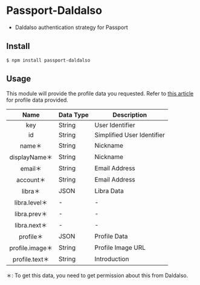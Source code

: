 # Passport-Daldalso
- Daldalso authentication strategy for Passport

## Install

	$ npm install passport-daldalso
	
## Usage

This module will provide the profile data you requested.
Refer to [this article](https://daldal.so/w/Daldalso/Document/seq/4) for profile data provided.
	

| Name | Data Type | Description |
|:----:|--------|------|
| key | String | User Identifier |
| id | String | Simplified User Identifier |
| name＊ | String | Nickname |
| displayName＊ | String | Nickname |
| email＊ | String | Email Address |
| account＊ | String | Email Address |
| libra＊ | JSON | Libra Data |
| libra.level＊ | - | - |
| libra.prev＊ | - | - |
| libra.next＊ | - | - |
| profile＊ | JSON | Profile Data |
| profile.image＊ | String | Profile Image URL |
| profile.text＊ | String | Introduction |

＊: To get this data, you need to get permission about this from Daldalso.
